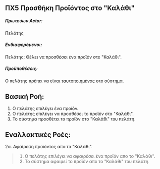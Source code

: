 ΠΧ5 Προσθήκη Προϊόντος στο "Καλάθι"
---

##### Πρωτεύων Actor:
Πελάτης

##### Ενδιαφερόμενοι:
Πελάτης: Θέλει να προσθέσει ένα προϊόν στο "Καλάθι".

##### Προϋποθέσεις:
Ο πελάτης πρέπει να είναι 
[<a href="https://gitlab.com/softeng-2019-20/pc-store/-/blob/master/requirements/uc2.md">ταυτοποιημένος</a>]()
στο σύστημα.

## Βασική Ροή:
1. Ο πελάτης επιλέγει ένα προϊόν.
2. Ο πελάτης επιλέγει να προσθέσει το προϊόν στο "Καλάθι".
3. Το σύστημα προσθέτει το προϊόν στο "Καλάθι" του πελάτη.

## Εναλλακτικές Ροές:
2α. Αφαίρεση προϊόντος απο το "Καλάθι".
> 1. Ο πελάτης επιλέγει να αφαιρέσει ένα προϊόν απο το "Καλάθι".
> 2. Το σύστημα αφαιρεί το προϊόν απο το "Καλάθι" του πελάτη.

